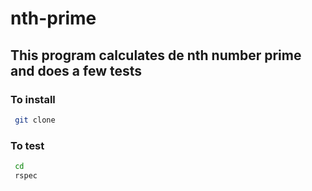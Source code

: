 # nth-prime
## This program calculates de nth number prime and does a few tests

### To install
```bash
 git clone 
```

### To test
```bash
 cd 
 rspec
```
